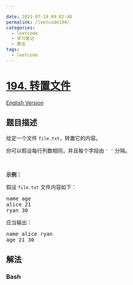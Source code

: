 ```yaml
---

date: 2021-07-19 09:02:48
permalink: /leetcode194/
categories:
  - leetcode
  - 学习笔记
  - 算法  
tags:
  - leetcode
---
```

# [194. 转置文件](https://leetcode-cn.com/problems/transpose-file)

[English Version](https://github.com/doocs/leetcode/blob/main/solution/0100-0199/0194.Transpose%20File/README_EN.md)

## 题目描述

<!-- 这里写题目描述 -->

<p>给定一个文件 <code>file.txt</code>，转置它的内容。</p>

<p>你可以假设每行列数相同，并且每个字段由 <code>' '</code> 分隔。</p>

<p> </p>

<p><strong>示例：</strong></p>

<p>假设 <code>file.txt</code> 文件内容如下：</p>

<pre>
name age
alice 21
ryan 30
</pre>

<p>应当输出：</p>

<pre>
name alice ryan
age 21 30
</pre>


## 解法

<!-- 这里可写通用的实现逻辑 -->

<!-- tabs:start -->

### **Bash**

<!-- 这里可写当前语言的特殊实现逻辑 -->

```sh

```

<!-- tabs:end -->